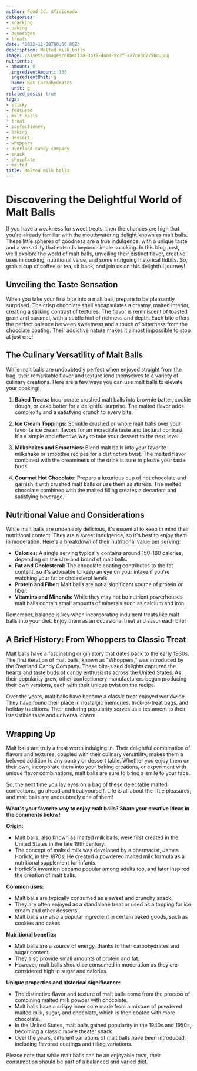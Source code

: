 ```yaml
---
author: Food Jd. Aficionado
categories:
- snacking
- baking
- beverages
- treats
date: "2022-12-28T00:00:00Z"
description: Malted milk balls
image: /assets/images/60b4f15a-3b19-4687-9c7f-427ce3d775bc.png
nutrients:
- amount: 0
  ingredientAmount: 100
  ingredientUnit: g
  name: Net Carbohydrates
  unit: g
related_posts: true
tags:
- sticky
- featured
- malt balls
- treat
- confectionery
- baking
- dessert
- whoppers
- overland candy company
- snack
- chocolate
- malted
title: Malted milk balls
---
```

# Discovering the Delightful World of Malt Balls



If you have a weakness for sweet treats, then the chances are high that you're already familiar with the mouthwatering delight known as malt balls. These little spheres of goodness are a true indulgence, with a unique taste and a versatility that extends beyond simple snacking. In this blog post, we'll explore the world of malt balls, unveiling their distinct flavor, creative uses in cooking, nutritional value, and some intriguing historical tidbits. So, grab a cup of coffee or tea, sit back, and join us on this delightful journey!

## Unveiling the Taste Sensation

When you take your first bite into a malt ball, prepare to be pleasantly surprised. The crisp chocolate shell encapsulates a creamy, malted interior, creating a striking contrast of textures. The flavor is reminiscent of toasted grain and caramel, with a subtle hint of richness and depth. Each bite offers the perfect balance between sweetness and a touch of bitterness from the chocolate coating. Their addictive nature makes it almost impossible to stop at just one!

## The Culinary Versatility of Malt Balls

While malt balls are undoubtedly perfect when enjoyed straight from the bag, their remarkable flavor and texture lend themselves to a variety of culinary creations. Here are a few ways you can use malt balls to elevate your cooking:

1. **Baked Treats:** Incorporate crushed malt balls into brownie batter, cookie dough, or cake batter for a delightful surprise. The malted flavor adds complexity and a satisfying crunch to every bite.

2. **Ice Cream Toppings:** Sprinkle crushed or whole malt balls over your favorite ice cream flavors for an incredible taste and textural contrast. It's a simple and effective way to take your dessert to the next level.

3. **Milkshakes and Smoothies:** Blend malt balls into your favorite milkshake or smoothie recipes for a distinctive twist. The malted flavor combined with the creaminess of the drink is sure to please your taste buds.

4. **Gourmet Hot Chocolate:** Prepare a luxurious cup of hot chocolate and garnish it with crushed malt balls or use them as stirrers. The melted chocolate combined with the malted filling creates a decadent and satisfying beverage.

## Nutritional Value and Considerations

While malt balls are undeniably delicious, it's essential to keep in mind their nutritional content. They are a sweet indulgence, so it's best to enjoy them in moderation. Here's a breakdown of their nutritional value per serving:

- **Calories:** A single serving typically contains around 150-180 calories, depending on the size and brand of malt balls.
- **Fat and Cholesterol:** The chocolate coating contributes to the fat content, so it's advisable to keep an eye on your intake if you're watching your fat or cholesterol levels.
- **Protein and Fiber:** Malt balls are not a significant source of protein or fiber.
- **Vitamins and Minerals:** While they may not be nutrient powerhouses, malt balls contain small amounts of minerals such as calcium and iron.

Remember, balance is key when incorporating indulgent treats like malt balls into your diet. Enjoy them as an occasional treat and savor each bite!

## A Brief History: From Whoppers to Classic Treat

Malt balls have a fascinating origin story that dates back to the early 1930s. The first iteration of malt balls, known as "Whoppers," was introduced by the Overland Candy Company. These bite-sized delights captured the hearts and taste buds of candy enthusiasts across the United States. As their popularity grew, other confectionery manufacturers began producing their own versions, each with their unique twist on the recipe.

Over the years, malt balls have become a classic treat enjoyed worldwide. They have found their place in nostalgic memories, trick-or-treat bags, and holiday traditions. Their enduring popularity serves as a testament to their irresistible taste and universal charm.

## Wrapping Up

Malt balls are truly a treat worth indulging in. Their delightful combination of flavors and textures, coupled with their culinary versatility, makes them a beloved addition to any pantry or dessert table. Whether you enjoy them on their own, incorporate them into your baking creations, or experiment with unique flavor combinations, malt balls are sure to bring a smile to your face.

So, the next time you lay eyes on a bag of these delectable malted confections, go ahead and treat yourself. Life is all about the little pleasures, and malt balls are undoubtedly one of them!

**What's your favorite way to enjoy malt balls? Share your creative ideas in the comments below!**

**Origin:** 

- Malt balls, also known as malted milk balls, were first created in the United States in the late 19th century.
- The concept of malted milk was developed by a pharmacist, James Horlick, in the 1870s. He created a powdered malted milk formula as a nutritional supplement for infants.
- Horlick's invention became popular among adults too, and later inspired the creation of malt balls.

**Common uses:** 

- Malt balls are typically consumed as a sweet and crunchy snack.
- They are often enjoyed as a standalone treat or used as a topping for ice cream and other desserts.
- Malt balls are also a popular ingredient in certain baked goods, such as cookies and cakes.

**Nutritional benefits:**

- Malt balls are a source of energy, thanks to their carbohydrates and sugar content.
- They also provide small amounts of protein and fat.
- However, malt balls should be consumed in moderation as they are considered high in sugar and calories.

**Unique properties and historical significance:**

- The distinctive flavor and texture of malt balls come from the process of combining malted milk powder with chocolate.
- Malt balls have a crispy inner core made from a mixture of powdered malted milk, sugar, and chocolate, which is then coated with more chocolate.
- In the United States, malt balls gained popularity in the 1940s and 1950s, becoming a classic movie theater snack.
- Over the years, different variations of malt balls have been introduced, including flavored coatings and filling variations.

Please note that while malt balls can be an enjoyable treat, their consumption should be part of a balanced and varied diet.
